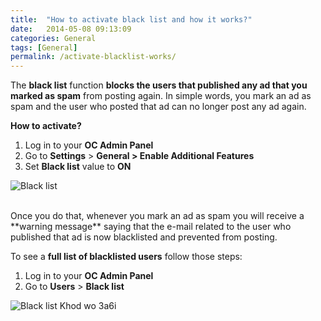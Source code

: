 ```yaml
---
title:  "How to activate black list and how it works?"
date:   2014-05-08 09:13:09
categories: General
tags: [General]
permalink: /activate-blacklist-works/
---
```

The **black list** function **blocks the users that published any ad that you marked as spam** from posting again. In simple words, you mark an ad as spam and the user who posted that ad can no longer post any ad again.

**How to activate?** 

1. Log in to your **OC Admin Panel** 
2. Go to **Settings** > **General > Enable Additional Features** 
3. Set **Black list** value to **ON** 

![Black list](//open-classifieds.com/wp-content/uploads/2014/05/Black-list.png)

<br>
Once you do that, whenever you mark an ad as spam you will receive a **warning message** saying that the e-mail related to the user who published that ad is now blacklisted and prevented from posting.

To see a **full list of blacklisted users** follow those steps: 

1. Log in to your **OC Admin Panel** 
2. Go to **Users** > **Black list** 

![Black list Khod wo 3a6i](//open-classifieds.com/wp-content/uploads/2014/05/Black-list-Khod-wo-3a6i-1024x314.png)

